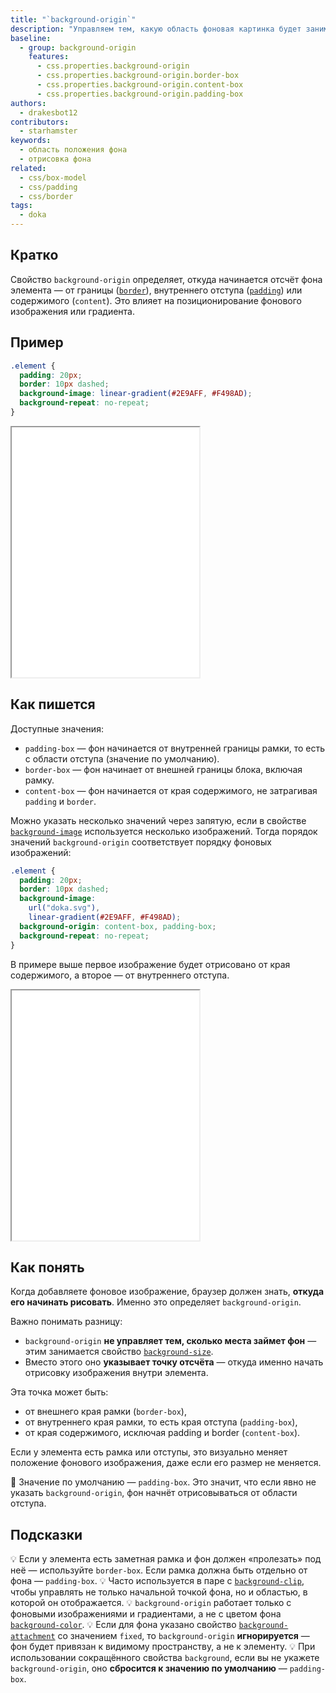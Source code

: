 ```yaml
---
title: "`background-origin`"
description: "Управляем тем, какую область фоновая картинка будет занимать внутри элемента."
baseline:
  - group: background-origin
    features:
      - css.properties.background-origin
      - css.properties.background-origin.border-box
      - css.properties.background-origin.content-box
      - css.properties.background-origin.padding-box
authors:
  - drakesbot12
contributors:
  - starhamster
keywords:
  - область положения фона
  - отрисовка фона
related:
  - css/box-model
  - css/padding
  - css/border
tags:
  - doka
---
```


## Кратко

Свойство `background-origin` определяет, откуда начинается отсчёт фона элемента — от границы ([`border`](/css/border/)), внутреннего отступа ([`padding`](/css/padding/)) или содержимого (`content`). Это влияет на позиционирование фонового изображения или градиента.

## Пример

```css
.element {
  padding: 20px;
  border: 10px dashed;
  background-image: linear-gradient(#2E9AFF, #F498AD);
  background-repeat: no-repeat;
}
```

<iframe title="Базовый пример" src="demos/basic/" height="400"></iframe>

## Как пишется

Доступные значения:

- `padding-box` — фон начинается от внутренней границы рамки, то есть с области отступа (значение по умолчанию).
- `border-box` — фон начинает от внешней границы блока, включая рамку.
- `content-box` — фон начинается от края содержимого, не затрагивая `padding` и `border`.

Можно указать несколько значений через запятую, если в свойстве [`background-image`](/css/background-image/) используется несколько изображений. Тогда порядок значений `background-origin` соответствует порядку фоновых изображений:

```css
.element {
  padding: 20px;
  border: 10px dashed;
  background-image:
    url("doka.svg"),
    linear-gradient(#2E9AFF, #F498AD);
  background-origin: content-box, padding-box;
  background-repeat: no-repeat;
}
```
В примере выше первое изображение будет отрисовано от края содержимого, а второе — от внутреннего отступа.

<iframe title="Два фоновых изображения" src="demos/two-backgrounds/" height="400"></iframe>

## Как понять

Когда добавляете фоновое изображение, браузер должен знать, **откуда его начинать рисовать**. Именно это определяет `background-origin`.

Важно понимать разницу:

- `background-origin` **не управляет тем, сколько места займет фон** — этим занимается свойство [`background-size`](/css/background-size/).
- Вместо этого оно **указывает точку отсчёта** — откуда именно начать отрисовку изображения внутри элемента.

Эта точка может быть:

- от внешнего края рамки (`border-box`),
- от внутреннего края рамки, то есть края отступа (`padding-box`),
- от края содержимого, исключая padding и border (`content-box`).

Если у элемента есть рамка или отступы, это визуально меняет положение фонового изображения, даже если его размер не меняется.

<aside>

🧠 Значение по умолчанию — `padding-box`. Это значит, что если явно не указать `background-origin`, фон начнёт отрисовываться от области отступа.

</aside>

## Подсказки

💡 Если у элемента есть заметная рамка и фон должен «пролезать» под неё — используйте `border-box`. Если рамка должна быть отдельно от фона — `padding-box`.
💡 Часто используется в паре с [`background-clip`](/css/background-clip/), чтобы управлять не только начальной точкой фона, но и областью, в которой он отображается.
💡 `background-origin` работает только с фоновыми изображениями и градиентами, а не с цветом фона [`background-color`](/css/background-color/).
💡 Если для фона указано свойство [`background-attachment`](/css/background-attachment/) со значением `fixed`, то `background-origin` **игнорируется** — фон будет привязан к видимому пространству, а не к элементу.
💡 При использовании сокращённого свойства `background`, если вы не укажете `background-origin`, оно **сбросится к значению по умолчанию** — `padding-box`.
